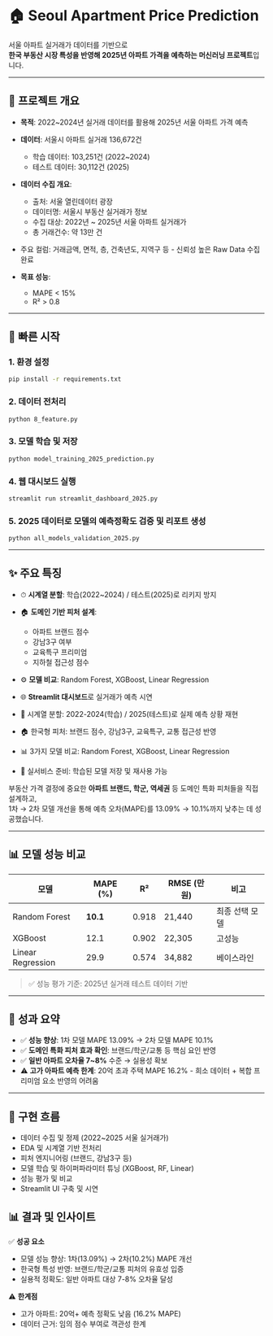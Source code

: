 # 🏠 Seoul Apartment Price Prediction

서울 아파트 실거래가 데이터를 기반으로  
**한국 부동산 시장 특성을 반영해 2025년 아파트 가격을 예측하는 머신러닝 프로젝트**입니다.

---

## 📌 프로젝트 개요

- **목적**: 2022~2024년 실거래 데이터를 활용해 2025년 서울 아파트 가격 예측
- **데이터**: 서울시 아파트 실거래 136,672건
  - 학습 데이터: 103,251건 (2022~2024)
  - 테스트 데이터: 30,112건 (2025)
 
- **데이터 수집 개요**:
  - 출처: 서울 열린데이터 광장
  - 데이터명: 서울시 부동산 실거래가 정보
  - 수집 대상: 2022년 ~ 2025년 서울 아파트 실거래가
  - 총 거래건수: 약 13만 건


- 주요 컬럼: 거래금액, 면적, 층, 건축년도, 지역구 등 - 신뢰성 높은 Raw Data 수집 완료
 
  
- **목표 성능**:  
  - MAPE < 15%  
  - R² > 0.8

---

## 🚀 빠른 시작

### 1. 환경 설정
```bash
pip install -r requirements.txt
```

### 2. 데이터 전처리
```bash
python 8_feature.py
```

### 3. 모델 학습 및 저장
```bash
python model_training_2025_prediction.py
```

### 4. 웹 대시보드 실행
```bash
streamlit run streamlit_dashboard_2025.py
```

### 5. 2025 데이터로 모델의 예측정확도 검증 및 리포트 생성
```bash
python all_models_validation_2025.py
```

---

## ✨ 주요 특징

- ⏱ **시계열 분할**: 학습(2022~2024) / 테스트(2025)로 리키지 방지
- 🏠 **도메인 기반 피처 설계**:  
  - 아파트 브랜드 점수  
  - 강남3구 여부  
  - 교육특구 프리미엄  
  - 지하철 접근성 점수  
- ⚙️ **모델 비교**: Random Forest, XGBoost, Linear Regression
- 🌐 **Streamlit 대시보드**로 실거래가 예측 시연


- 🎯 시계열 분할: 2022-2024(학습) / 2025(테스트)로 실제 예측 상황 재현
- 🏠 한국형 피처: 브랜드 점수, 강남3구, 교육특구, 교통 접근성 반영
- 📊 3가지 모델 비교: Random Forest, XGBoost, Linear Regression
- 🚀 실서비스 준비: 학습된 모델 저장 및 재사용 가능
  

부동산 가격 결정에 중요한 **아파트 브랜드, 학군, 역세권** 등 도메인 특화 피처들을 직접 설계하고,  
1차 → 2차 모델 개선을 통해 예측 오차(MAPE)를 13.09% → 10.1%까지 낮추는 데 성공했습니다.

---

## 📊 모델 성능 비교

| 모델              | MAPE (%) | R²    | RMSE (만원) | 비고           |
|-------------------|----------|-------|--------------|----------------|
| Random Forest      | **10.1**  | 0.918 | 21,440       | 최종 선택 모델 |
| XGBoost            | 12.1     | 0.902 | 22,305       | 고성능         |
| Linear Regression  | 29.9     | 0.574  | 34,882       | 베이스라인     |

> ✅ 성능 평가 기준: 2025년 실거래 테스트 데이터 기반

---

## 🎯 성과 요약

- ✅ **성능 향상**: 1차 모델 MAPE 13.09% → 2차 모델 MAPE 10.1%
- ✅ **도메인 특화 피처 효과 확인**: 브랜드/학군/교통 등 핵심 요인 반영
- ✅ **일반 아파트 오차율 7~8%** 수준 → 실용성 확보
- ⚠️ **고가 아파트 예측 한계**: 20억 초과 주택 MAPE 16.2% - 희소 데이터 + 복합 프리미엄 요소 반영의 어려움

---


## 📌 구현 흐름
- 데이터 수집 및 정제 (2022~2025 서울 실거래가)
- EDA 및 시계열 기반 전처리
- 피처 엔지니어링 (브랜드, 강남3구 등) 
- 모델 학습 및 하이퍼파라미터 튜닝 (XGBoost, RF, Linear)
- 성능 평가 및 비교
- Streamlit UI 구축 및 시연



## 📊 결과 및 인사이트
✅ **성공 요소**
- 모델 성능 향상: 1차(13.09%) → 2차(10.2%) MAPE 개선
- 한국형 특성 반영: 브랜드/학군/교통 피처의 유효성 입증
- 실용적 정확도: 일반 아파트 대상 7-8% 오차율 달성

⚠️ **한계점**
- 고가 아파트: 20억+ 예측 정확도 낮음 (16.2% MAPE)
- 데이터 근거: 임의 점수 부여로 객관성 한계


